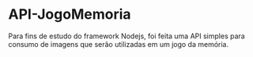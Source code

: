 # API-JogoMemoria

Para fins de estudo do framework Nodejs, foi feita uma API simples para consumo de imagens que serão utilizadas em um jogo da memória.
